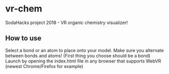 # vr-chem
SodaHacks project 2018 - VR organic chemistry visualizer!

## How to use

Select a bond or an atom to place onto your model.
Make sure you alternate between bonds and atoms! (First thing you choose should be a bond)
Launch by opening the index.html file in any browser that supports WebVR (newest Chrome/Firefox for example)
